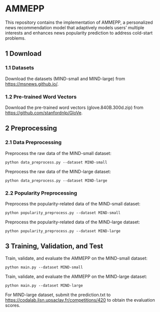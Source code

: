 # AMMEPP
This repository contains the implementation of AMMEPP, a personalized news recommendation model that adaptively models users’ multiple interests and enhances news popularity prediction to address cold-start problems.

## 1 Download
### 1.1 Datasets
Download the datasets (MIND-small and MIND-large) from https://msnews.github.io/.

### 1.2 Pre-trained Word Vectors
Download the pre-trained word vectors (glove.840B.300d.zip) from https://github.com/stanfordnlp/GloVe.

## 2 Preprocessing
### 2.1 Data Preprocessing
Preprocess the raw data of the MIND-small dataset:
<pre><code>python data_preprocess.py --dataset MIND-small</code></pre>
Preprocess the raw data of the MIND-large dataset:
<pre><code>python data_preprocess.py --dataset MIND-large</code></pre>

### 2.2 Popularity Preprocessing
Preprocess the popularity-related data of the MIND-small dataset:
<pre><code>python popularity_preprocess.py --dataset MIND-small</code></pre>
Preprocess the popularity-related data of the MIND-large dataset:
<pre><code>python popularity_preprocess.py --dataset MIND-large</code></pre>

## 3 Training, Validation, and Test
Train, validate, and evaluate the AMMEPP on the MIND-small dataset:
<pre><code>python main.py --dataset MIND-small</code></pre>
Train, validate, and evaluate the AMMEPP on the MIND-large dataset:
<pre><code>python main.py --dataset MIND-large</code></pre>
For MIND-large dataset, submit the prediction.txt to https://codalab.lisn.upsaclay.fr/competitions/420 to obtain the evaluation scores.
